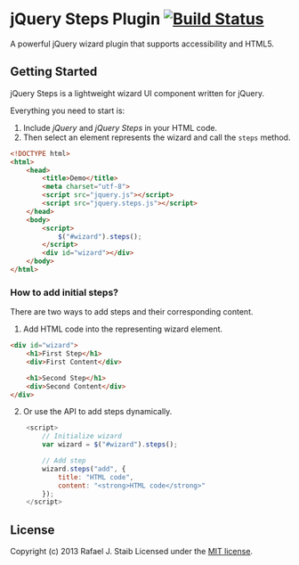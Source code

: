 jQuery Steps Plugin [![Build Status](https://secure.travis-ci.org/rstaib/jquery-steps.png)](http://travis-ci.org/rstaib/jquery-steps)
============

A powerful jQuery wizard plugin that supports accessibility and HTML5.

## Getting Started

jQuery Steps is a lightweight wizard UI component written for jQuery.

Everything you need to start is:

1. Include *jQuery* and *jQuery Steps* in your HTML code.
2. Then select an element represents the wizard and call the `steps` method.

```html
<!DOCTYPE html>
<html>
    <head>
        <title>Demo</title>
        <meta charset="utf-8">
        <script src="jquery.js"></script> 
        <script src="jquery.steps.js"></script>
    </head>
    <body>
        <script>
            $("#wizard").steps();
        </script>
        <div id="wizard"></div>
    </body>
</html>
```

### How to add initial steps?

There are two ways to add steps and their corresponding content.

1. Add HTML code into the representing wizard element.

```html
<div id="wizard">
    <h1>First Step</h1>
    <div>First Content</div>

    <h1>Second Step</h1>
    <div>Second Content</div>
</div>
```

2. Or use the API to add steps dynamically.

```javascript
    <script>
        // Initialize wizard
        var wizard = $("#wizard").steps();

        // Add step
        wizard.steps("add", {
            title: "HTML code", 
            content: "<strong>HTML code</strong>"
        });
    </script>
```

## License

Copyright (c) 2013 Rafael J. Staib Licensed under the [MIT license](https://github.com/rstaib/jquery-steps/blob/master/LICENSE.txt).